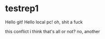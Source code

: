 # testrep1
Hello git!
Hello local pc!
oh, shit a fuck


this conflict
i think that's all or not?
no, another
